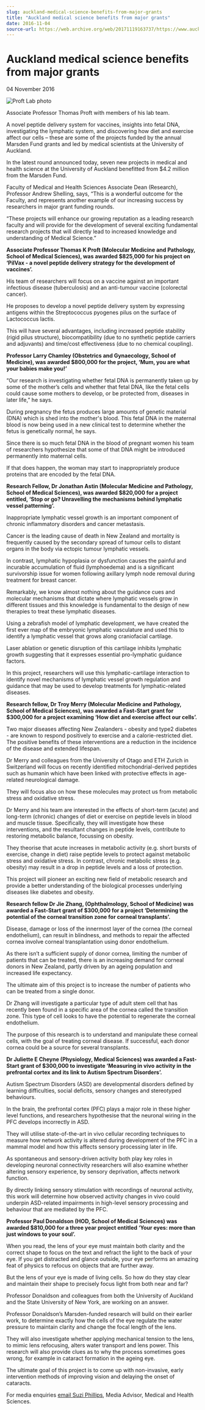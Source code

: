 ```yaml
---
slug: auckland-medical-science-benefits-from-major-grants
title: "Auckland medical science benefits from major grants"
date: 2016-11-04
source-url: https://web.archive.org/web/20171119163737/https://www.auckland.ac.nz/en/about/news-events-and-notices/news/news-2016/11/auckland-medical-science-benefits-from-major-grants.html
---
```

Auckland medical science benefits from major grants
===================================================

04 November 2016

![Proft Lab photo](https://www.auckland.ac.nz/en/about/news-events-and-notices/news/news-2016/11/auckland-medical-science-benefits-from-major-grants/_jcr_content/par/textimage/image.img.jpg/1478205420726.jpg "Proft Lab photo")

Associate Professor Thomas Proft with members of his lab team.

A novel peptide delivery system for vaccines, insights into fetal DNA, investigating the lymphatic system, and discovering how diet and exercise affect our cells – these are some of the projects funded by the annual Marsden Fund grants and led by medical scientists at the University of Auckland.

In the latest round announced today, seven new projects in medical and health science at the University of Auckland benefitted from $4.2 million from the Marsden Fund.

Faculty of Medical and Health Sciences Associate Dean (Research), Professor Andrew Shelling, says, “This is a wonderful outcome for the Faculty, and represents another example of our increasing success by researchers in major grant funding rounds.

“These projects will enhance our growing reputation as a leading research faculty and will provide for the development of several exciting fundamental research projects that will directly lead to increased knowledge and understanding of Medical Science.”

**Associate Professor Thomas K Proft (Molecular Medicine and Pathology, School of Medical Sciences), was awarded $825,000 for his project on ‘PilVax - a novel peptide delivery strategy for the development of vaccines’.**

His team of researchers will focus on a vaccine against an important infectious disease (tuberculosis) and an anti-tumour vaccine (colorectal cancer).

He proposes to develop a novel peptide delivery system by expressing antigens within the Streptococcus pyogenes pilus on the surface of Lactococcus lactis.

This will have several advantages, including increased peptide stability (rigid pilus structure), biocompatibility (due to no synthetic peptide carriers and adjuvants) and time/cost effectiveness (due to no chemical coupling).

**Professor Larry Chamley (Obstetrics and Gynaecology, School of Medicine), was awarded $800,000 for the project, ‘Mum, you are what your babies make you!’**

“Our research is investigating whether fetal DNA is permanently taken up by some of the mother’s cells and whether that fetal DNA, like the fetal cells could cause some mothers to develop, or be protected from, diseases in later life,” he says.

During pregnancy the fetus produces large amounts of genetic material (DNA) which is shed into the mother's blood. This fetal DNA in the maternal blood is now being used in a new clinical test to determine whether the fetus is genetically normal, he says.

Since there is so much fetal DNA in the blood of pregnant women his team of researchers hypothesize that some of that DNA might be introduced permanently into maternal cells.

If that does happen, the woman may start to inappropriately produce proteins that are encoded by the fetal DNA.

**Research Fellow, Dr Jonathan Astin (Molecular Medicine and Pathology, School of Medical Sciences), was awarded $820,000 for a project entitled, ‘Stop or go? Unravelling the mechanisms behind lymphatic vessel patterning’.**

Inappropriate lymphatic vessel growth is an important component of chronic inflammatory disorders and cancer metastasis.

Cancer is the leading cause of death in New Zealand and mortality is frequently caused by the secondary spread of tumour cells to distant organs in the body via ectopic tumour lymphatic vessels.

In contrast, lymphatic hypoplasia or dysfunction causes the painful and incurable accumulation of fluid (lymphoedema) and is a significant survivorship issue for women following axillary lymph node removal during treatment for breast cancer.

Remarkably, we know almost nothing about the guidance cues and molecular mechanisms that dictate where lymphatic vessels grow in different tissues and this knowledge is fundamental to the design of new therapies to treat these lymphatic diseases.

Using a zebrafish model of lymphatic development, we have created the first ever map of the embryonic lymphatic vasculature and used this to identify a lymphatic vessel that grows along craniofacial cartilage.

Laser ablation or genetic disruption of this cartilage inhibits lymphatic growth suggesting that it expresses essential pro-lymphatic guidance factors.

In this project, researchers will use this lymphatic-cartilage interaction to identify novel mechanisms of lymphatic vessel growth regulation and guidance that may be used to develop treatments for lymphatic-related diseases.

**Research fellow, Dr Troy Merry (Molecular Medicine and Pathology, School of Medical Sciences), was awarded a Fast-Start grant for $300,000 for a project examining ‘How diet and exercise affect our cells’.**

Two major diseases affecting New Zealanders - obesity and type2 diabetes - are known to respond positively to exercise and a calorie-restricted diet. The positive benefits of these interventions are a reduction in the incidence of the disease and extended lifespan.

Dr Merry and colleagues from the University of Otago and ETH Zurich in Switzerland will focus on recently identified mitochondrial-derived peptides such as humanin which have been linked with protective effects in age-related neurological damage.

They will focus also on how these molecules may protect us from metabolic stress and oxidative stress.

Dr Merry and his team are interested in the effects of short-term (acute) and long-term (chronic) changes of diet or exercise on peptide levels in blood and muscle tissue. Specifically, they will investigate how these interventions, and the resultant changes in peptide levels, contribute to restoring metabolic balance, focussing on obesity.

They theorise that acute increases in metabolic activity (e.g. short bursts of exercise, change in diet) raise peptide levels to protect against metabolic stress and oxidative stress. In contrast, chronic metabolic stress (e.g. obesity) may result in a drop in peptide levels and a loss of protection.

This project will pioneer an exciting new field of metabolic research and provide a better understanding of the biological processes underlying diseases like diabetes and obesity.

**Research fellow Dr Jie Zhang, (Ophthalmology, School of Medicine) was awarded a Fast-Start grant of $300,000 for a project ‘Determining the potential of the corneal transition zone for corneal transplants’.**

Disease, damage or loss of the innermost layer of the cornea (the corneal endothelium), can result in blindness, and methods to repair the affected cornea involve corneal transplantation using donor endothelium.

As there isn’t a sufficient supply of donor cornea, limiting the number of patients that can be treated, there is an increasing demand for corneal donors in New Zealand, partly driven by an ageing population and increased life expectancy.

The ultimate aim of this project is to increase the number of patients who can be treated from a single donor.

Dr Zhang will investigate a particular type of adult stem cell that has recently been found in a specific area of the cornea called the transition zone. This type of cell looks to have the potential to regenerate the corneal endothelium.

The purpose of this research is to understand and manipulate these corneal cells, with the goal of treating corneal disease. If successful, each donor cornea could be a source for several transplants.

**Dr Juliette E Cheyne (Physiology, Medical Sciences) was awarded a Fast-Start grant of $300,000 to investigate ‘Measuring in vivo activity in the prefrontal cortex and its link to Autism Spectrum Disorders’.**

Autism Spectrum Disorders (ASD) are developmental disorders defined by learning difficulties, social deficits, sensory changes and stereotyped behaviours.

In the brain, the prefrontal cortex (PFC) plays a major role in these higher level functions, and researchers hypothesise that the neuronal wiring in the PFC develops incorrectly in ASD.

They will utilise state-of-the-art in vivo cellular recording techniques to measure how network activity is altered during development of the PFC in a mammal model and how this affects sensory processing later in life.

As spontaneous and sensory-driven activity both play key roles in developing neuronal connectivity researchers will also examine whether altering sensory experience, by sensory deprivation, affects network function.

By directly linking sensory stimulation with recordings of neuronal activity, this work will determine how observed activity changes in vivo could underpin ASD-related impairments in high-level sensory processing and behaviour that are mediated by the PFC.

**Professor Paul Donaldson (HOD, School of Medical Sciences) was awarded $810,000 for a three year project entitled ‘Your eyes: more than just windows to your soul’.**

When you read, the lens of your eye must maintain both clarity and the correct shape to focus on the text and refract the light to the back of your eye. If you get distracted and glance outside, your eye performs an amazing feat of physics to refocus on objects that are further away.

But the lens of your eye is made of living cells. So how do they stay clear and maintain their shape to precisely focus light from both near and far?

Professor Donaldson and colleagues from both the University of Auckland and the State University of New York, are working on an answer.

Professor Donaldson’s Marsden-funded research will build on their earlier work, to determine exactly how the cells of the eye regulate the water pressure to maintain clarity and change the focal length of the lens.

They will also investigate whether applying mechanical tension to the lens, to mimic lens refocusing, alters water transport and lens power. This research will also provide clues as to why the process sometimes goes wrong, for example in cataract formation in the ageing eye.

The ultimate goal of this project is to come up with non-invasive, early intervention methods of improving vision and delaying the onset of cataracts.  

For media enquiries [email Suzi Phillips](mailto:s.phillips@auckland.ac.nz), Media Advisor, Medical and Health Sciences.